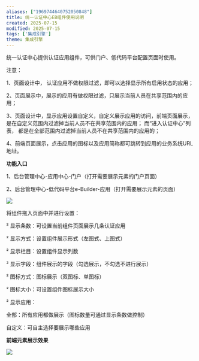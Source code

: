 ```yaml
---
aliases: ["1969744640752050848"]
title: 统一认证中心EB组件使用说明
created: 2025-07-15
modified: 2025-07-15
tags: ['集成引擎']
theme: 集成引擎
---
```


统一认证中心提供认证应用组件，可供门户、低代码平台配置页面时使用。

注意：

1、页面设计中， 认证应用不做权限过滤，即可以选择显示所有启用状态的应用；

2、页面展示中，展示的应用有做权限过滤，只展示当前人员在共享范围内的应用；

3、页面设计中，显示应用设置自定义，自定义展示应用的访问，前端页面展示，是在自定义范围内过滤掉当前人员不在共享范围内的应用； 而“进入认证中心”列表， 都是在全部范围内过滤掉当前人员不在共享范围内的应用的；

4、前端页面展示，点击应用的图标以及应用简称都可跳转到应用的业务系统URL地址。

**功能入口**

1、后台管理中心-应用中心-门户（打开需要展示元素的门户页面）

2、后台管理中心-低代码平台e-Builder-应用（打开需要展示元素的页面）

![](0dcbb7998f3e21c1e49d8963597335e4.jpg)

将组件拖入页面中并进行设置：

² 显示条数：可设置当前组件页面展示几条认证应用

² 显示方式：设置组件展示形式（左图式、上图式）

² 显示栏目：设置组件显示列数

² 显示字段：组件展示的字段（勾选展示，不勾选不进行展示）

² 图标方式：图标展示（双图标、单图标）

² 图标大小：可设置组件图标展示大小

² 显示应用：

全部：所有应用都做展示（图标数量可通过显示条数做控制）

自定义：可自主选择要展示哪些应用

**前端元素展示效果**

![](338a49f6269f16f19fcbbf6bd21f02e7.jpg)